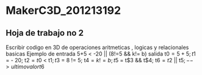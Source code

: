 # MakerC3D_201213192

Hoja de trabajo no 2
-----------------------
Escribir codigo en 3D de operaciones aritmeticas , logicas  y relacionales basicas
Ejemplo de entrada
5+5 < -20 || (8!=5 && k!= b)
salida
t$0 = 5 + 5;
t$1 = - 20;
t$2 = t$0 < t$1;
t$3 = 8 != 5;
t$4 = k != b;
t$5 = t$3 && t$4;
t$6 = t$2 || t$5;
--> ultimo valor t$6
